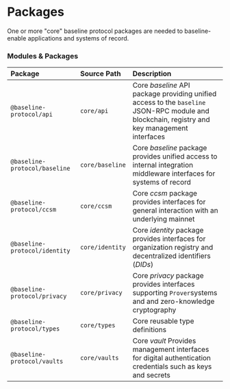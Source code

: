 # Packages

One or more "core" baseline protocol packages are needed to baseline-enable applications and systems of record.

### Modules & Packages

| Package | Source Path | Description |
| :--- | :--- | :--- |
| `@baseline-protocol/api` | `core/api` | Core _baseline_ API package providing unified access to the `baseline` JSON-RPC module and blockchain, registry and key management interfaces |
| `@baseline-protocol/baseline` | `core/baseline` | Core _baseline_  package provides unified access to internal integration middleware interfaces for systems of record |
| `@baseline-protocol/ccsm` | `core/ccsm` | Core _ccsm_ package provides interfaces for general interaction with an underlying mainnet |
| `@baseline-protocol/identity` | `core/identity` | Core _identity_ package provides interfaces for organization registry and decentralized identifiers \(_DIDs_\) |
| `@baseline-protocol/privacy` | `core/privacy` | Core _privacy_ package provides interfaces supporting `Prover`systems and and zero-knowledge cryptography |
| `@baseline-protocol/types` | `core/types` | Core reusable type definitions |
| `@baseline-protocol/vaults` | `core/vaults` | Core _vault_ Provides management interfaces for digital authentication credentials such as keys and secrets |

